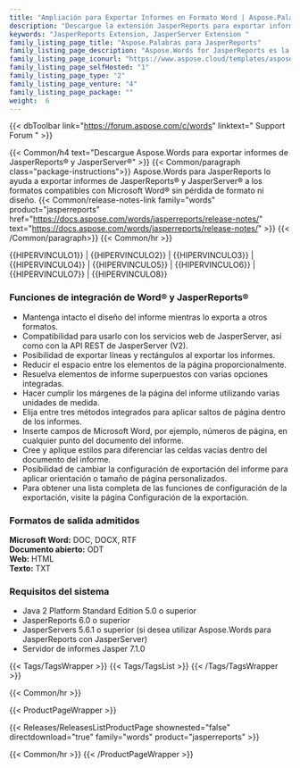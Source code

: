 ```yaml
---
title: "Ampliación para Exportar Informes en Formato Word | Aspose.Palabras para JasperReports"
description: "Descargue la extensión JasperReports para exportar informes en formatos Word y HTML desde JasperReports y JasperServer."
keywords: "JasperReports Extension, JasperServer Extension "
family_listing_page_title: "Aspose.Palabras para JasperReports"
family_listing_page_description: "Aspose.Words for JasperReports es la única solución en el mercado que permite exportar informes de JasperReports y JasperServer a documentos de Microsoft Word (DOC), Office Open XML (OOXML, DOCX), Rich Text Format (RTF), OpenDocument Text ( ODT), páginas web (HTML) y formatos de texto sin formato (TXT) sin utilizar Microsoft Word."
family_listing_page_iconurl: "https://www.aspose.cloud/templates/aspose/App_Themes/V3/images/words/272x272/aspose_words-for-jasperreports.png"
family_listing_page_selfHosted: "1"
family_listing_page_type: "2"
family_listing_page_venture: "4"
family_listing_page_package: ""
weight:  6
---
```


{{< dbToolbar link="https://forum.aspose.com/c/words" linktext=" Support Forum " >}}

{{< Common/h4 text="Descargue Aspose.Words para exportar informes de JasperReports® y JasperServer®"  >}}
{{< Common/paragraph class="package-instructions">}}
Aspose.Words para JasperReports lo ayuda a exportar informes de JasperReports® y JasperServer® a los formatos compatibles con Microsoft Word® sin pérdida de formato ni diseño.
{{< Common/release-notes-link family="words" product="jasperreports" href="https://docs.aspose.com/words/jasperreports/release-notes/" text="https://docs.aspose.com/words/jasperreports/release-notes/"  >}}
{{< /Common/paragraph>}}
{{< Common/hr >}}

{{HIPERVINCULO1}} | {{HIPERVINCULO2}} | {{HIPERVINCULO3}} | {{HIPERVINCULO4}} | {{HIPERVINCULO5}} | {{HIPERVINCULO6}} | {{HIPERVINCULO7}} | {{HIPERVINCULO8}}

### Funciones de integración de Word® y JasperReports®

- Mantenga intacto el diseño del informe mientras lo exporta a otros formatos.
- Compatibilidad para usarlo con los servicios web de JasperServer, así como con la API REST de JasperServer (V2).
- Posibilidad de exportar líneas y rectángulos al exportar los informes.
- Reducir el espacio entre los elementos de la página proporcionalmente.
- Resuelva elementos de informe superpuestos con varias opciones integradas.
- Hacer cumplir los márgenes de la página del informe utilizando varias unidades de medida.
- Elija entre tres métodos integrados para aplicar saltos de página dentro de los informes.
- Inserte campos de Microsoft Word, por ejemplo, números de página, en cualquier punto del documento del informe.
- Cree y aplique estilos para diferenciar las celdas vacías dentro del documento del informe.
- Posibilidad de cambiar la configuración de exportación del informe para aplicar orientación o tamaño de página personalizados.
- Para obtener una lista completa de las funciones de configuración de la exportación, visite la página Configuración de la exportación.

### Formatos de salida admitidos

**Microsoft Word:** DOC, DOCX, RTF\
**Documento abierto:** ODT\
**Web:** HTML\
**Texto:** TXT

### Requisitos del sistema

- Java 2 Platform Standard Edition 5.0 o superior
- JasperReports 6.0 o superior
- JasperServers 5.6.1 o superior (si desea utilizar Aspose.Words para JasperReports con JasperServer)
- Servidor de informes Jasper 7.1.0

{{< Tags/TagsWrapper >}}
 {{< Tags/TagsList >}}
{{< /Tags/TagsWrapper >}}

{{< Common/hr >}}

{{< ProductPageWrapper >}}
<!-- ReleasesListProductPage-->
   {{< Releases/ReleasesListProductPage shownested="false"  directdownload="true" family="words" product="jasperreports" >}}
<!-- /ReleasesListProductPage-->
{{< Common/hr >}}
{{< /ProductPageWrapper >}}

